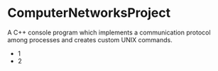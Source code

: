 # ComputerNetworksProject
A C++ console program which implements a communication protocol among processes and creates custom UNIX commands.

* 1
* 2
